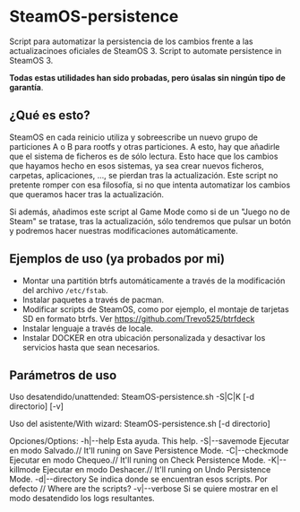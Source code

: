 # SteamOS-persistence
Script para automatizar la persistencia de los cambios frente a las actualizacinoes oficiales de SteamOS 3. Script to automate persistence in SteamOS 3.

**Todas estas utilidades han sido probadas, pero úsalas sin ningún tipo de garantía**.

## ¿Qué es esto?
SteamOS en cada reinicio utiliza y sobreescribe un nuevo grupo de particiones A o B para rootfs y otras particiones. A esto, hay que añadirle que el sistema de ficheros es de sólo lectura. Esto hace que los cambios que hayamos hecho en esos sistemas, ya sea crear nuevos ficheros, carpetas, aplicaciones, ..., se pierdan tras la actualización. Este script no pretente romper con esa filosofía, si no que intenta automatizar los cambios que queramos hacer tras la actualización.

Si además, añadimos este script al Game Mode como si de un "Juego no de Steam" se tratase, tras la actualización, sólo tendremos que pulsar un botón y podremos hacer nuestras modificaciones automáticamente.

## Ejemplos de uso (ya probados por mi)
- Montar una partitión btrfs automáticamente a través de la modificación del archivo `/etc/fstab`.
- Instalar paquetes a través de pacman.
- Modificar scripts de SteamOS, como por ejemplo, el montaje de tarjetas SD en formato btrfs. Ver https://github.com/Trevo525/btrfdeck
- Instalar lenguaje a través de locale.
- Instalar DOCKER en otra ubicación personalizada y desactivar los servicios hasta que sean necesarios.

## Parámetros de uso
Uso desatendido/unattended:
		SteamOS-persistence.sh -S|C|K [-d directorio] [-v]

Uso del asistente/With wizard:
		SteamOS-persistence.sh [-d directorio]
    
Opciones/Options:
    	-h|--help		Esta ayuda. This help.
    	-S|--savemode		Ejecutar en modo Salvado.// It'll runing on Save Persistence Mode.
    	-C|--checkmode		Ejecutar en modo Chequeo.// It'll runing on Check Persistence Mode.
    	-K|--killmode		Ejecutar en modo Deshacer.// It'll runing on Undo Persistence Mode.
    	-d|--directory		Se indica donde se encuentran esos scripts. Por defecto  // Where are the scripts?
    	-v|--verbose		Si se quiere mostrar en el modo desatendido los logs resultantes.

